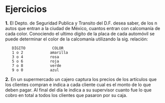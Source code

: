 # Ejercicios
**1.** El Depto. de Seguridad Publica y Transito del D.F. desea saber, de los n autos que entran a la ciudad de México, cuantos entran con calcomanía de cada color. Conociendo el ultimo dígito de la placa de cada automóvil se puede determinar el color de la calcomanía utilizando la sig. relación:

       DÍGITO            COLOR
       1 o 2            amarilla
       3 o 4            rosa
       5 o 6            roja
       7 o 8            verde       
       9 o 0            azul

**2.** En un supermercado un cajero captura los precios de los artículos que los clientes compran e indica a cada cliente cual es el monto de lo que deben pagar. Al final del día le indica a su supervisor cuanto fue lo que cobro en total a todos los clientes que pasaron por su caja.
